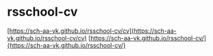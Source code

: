 # rsschool-cv
[https://sch-aa-vk.github.io/rsschool-cv/cv](https://sch-aa-vk.github.io/rsschool-cv/cv)
[https://sch-aa-vk.github.io/rsschool-cv/]{https://sch-aa-vk.github.io/rsschool-cv/}
